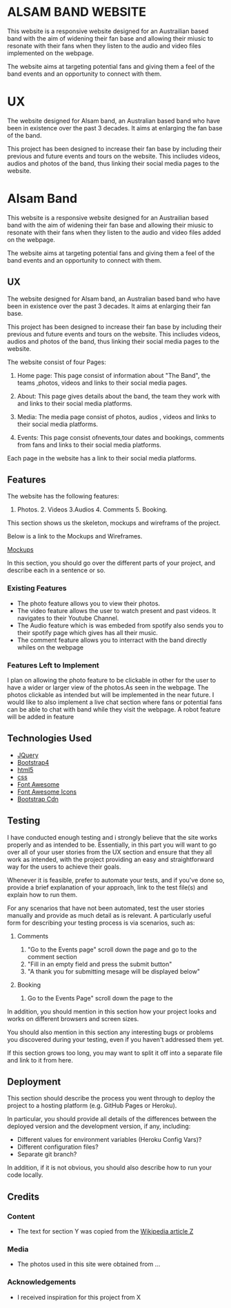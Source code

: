 # ALSAM BAND WEBSITE

This website is a responsive website designed for an Austrailian based band with the aim of widening their fan base and allowing their
miusic to resonate with their fans when they listen to the audio and video files implemented on the webpage.

The website aims at targeting potential fans and giving them a feel of the band events and an opportunity to connect with them.


# UX

The website designed for Alsam band, an Australian based band who have been in existence over the past 3 decades. It aims at
enlarging the fan base of the band.

This project has been designed to increase their fan base by including their previous and future events and tours on the website. This
incliudes videos, audios and photos of the band, thus linking their social media pages to the website.





# Alsam Band

This website is a responsive website designed for an Austrailian based band with the aim of widening their fan base and allowing their
miusic to resonate with their fans when they listen to the audio and video files added on the webpage.

The website aims at targeting potential fans and giving them a feel of the band events and an opportunity to connect with them.
 
## UX
 
The website designed for Alsam band, an Australian based band who have been in existence over the past 3 decades. It aims at
enlarging their fan base.

This project has been designed to increase their fan base by including their previous and future events and tours on the website. This
incliudes videos, audios and photos of the band, thus linking their social media pages to the website.


The website consist of four Pages:

1. Home page: This page consist of information about "The Band", the teams ,photos, videos and links to their social media pages.

2. About: This page gives details about the band, the team they work with and links to their social media platforms.

3. Media: The media page consist of photos, audios , videos and links to their social media platforms.

4. Events: This page consist ofnevents,tour dates and bookings, comments from fans and links to their social media platforms.

Each page in the website has a link to their social media platforms. 


## Features

The website has the following features:

1. Photos. 2. Videos 3.Audios 4. Comments 5. Booking.

<p>This section shows us the skeleton, mockups and wireframs of the project.

Below is a link to the Mockups and Wireframes.

 [Mockups](https://github.com/niinortey12/Alsamband/tree/master/mockup)



In this section, you should go over the different parts of your project, and describe each in a sentence or so.
 
### Existing Features
- The photo feature allows you to view their photos.
- The video feature allows the user to watch present and past videos. It navigates to their Youtube Channel.
- The Audio feature which is was embeded from spotify also sends you to their spotify page which gives has all their music.
- The comment feature allows you to interract with the band directly whiles on the webpage


### Features Left to Implement
I plan on allowing the photo feature to be clickable in other for the user to have a wider or larger view of the photos.As seen in 
the webpage. The photos  clickable as intended but will be implemented in the near future. I would like to also implement a live chat section where
fans or potential fans can be able to chat with band while they visit the webpage. A robot feature will be added in feature


## Technologies Used

- [JQuery](https://jquery.com)
- [Bootstrap4](https://getbootstrap.com)
- [html5](https://www.w3schools.com)
- [css](https://www.w3schools.com)
- [Font Awesome](https://use.fontawesome.com/releases/v5.8.1/css/all.css)
- [Font Awesome Icons](https://fontawesome.com)
- [Bootstrap Cdn](https://stackpath.bootstrapcdn.com/bootstrap/4.3.1/css/bootstrap.min.css)



## Testing

I have conducted enough testing and i strongly believe that the site works properly and as intended to be. Essentially, in this part you will want to go over all of your user stories from the UX section and ensure that they all work as intended, with the project providing an easy and straightforward way for the users to achieve their goals.

Whenever it is feasible, prefer to automate your tests, and if you've done so, provide a brief explanation of your approach, link to the test file(s) and explain how to run them.

For any scenarios that have not been automated, test the user stories manually and provide as much detail as is relevant. A particularly useful form for describing your testing process is via scenarios, such as:

1. Comments
    1. "Go to the Events page" scroll down the page and go to the comment section
    2. "Fill in an empty field and press the submit button"
    3. "A thank you for submitting mesage will be displayed below"
   
2. Booking 
   1. Go to the Events Page" scroll down the page to the 

In addition, you should mention in this section how your project looks and works on different browsers and screen sizes.

You should also mention in this section any interesting bugs or problems you discovered during your testing, even if you haven't addressed them yet.

If this section grows too long, you may want to split it off into a separate file and link to it from here.

## Deployment

This section should describe the process you went through to deploy the project to a hosting platform (e.g. GitHub Pages or Heroku).

In particular, you should provide all details of the differences between the deployed version and the development version, if any, including:
- Different values for environment variables (Heroku Config Vars)?
- Different configuration files?
- Separate git branch?

In addition, if it is not obvious, you should also describe how to run your code locally.


## Credits

### Content
- The text for section Y was copied from the [Wikipedia article Z](https://en.wikipedia.org/wiki/Z)

### Media
- The photos used in this site were obtained from ...

### Acknowledgements

- I received inspiration for this project from X







